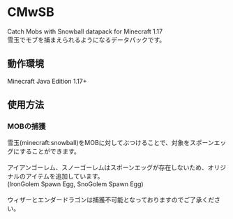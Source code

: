 # CMwSB
Catch Mobs with Snowball datapack for Minecraft 1.17<br>
雪玉でモブを捕まえられるようになるデータパックです。

## 動作環境
Minecraft Java Edition 1.17+

## 使用方法
### MOBの捕獲
雪玉(minecraft:snowball)をMOBに対してぶつけることで、対象をスポーンエッグにすることができます。<br>
<br>
アイアンゴーレム、スノーゴーレムはスポーンエッグが存在しないため、オリジナルのアイテムを追加しています。<br>
(IronGolem Spawn Egg, SnoGolem  Spawn Egg)<br>
<br>
ウィザーとエンダードラゴンは捕獲不可能となっておりますのでご了承ください。
